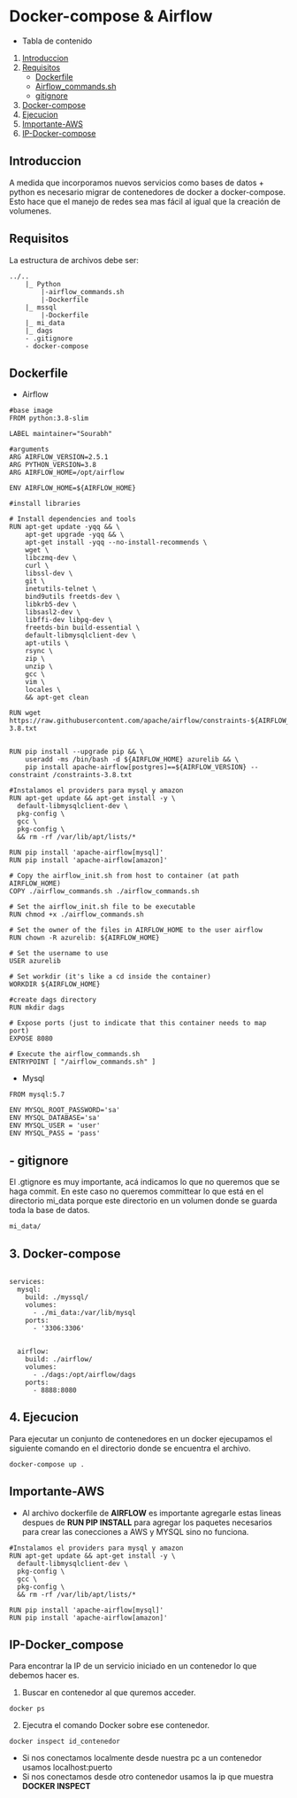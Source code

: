 # Docker-compose & Airflow

- Tabla de contenido

1. [Introduccion](#Introduccion)
2. [Requisitos](#Requisitos)
    - [Dockerfile](#Dockerfile)
    - [Airflow_commands.sh](#Airflow_commands.sh)
    - [gitignore](#gitignore)
3. [Docker-compose](#Docker-compose)
4. [Ejecucion](#Ejecucion)
5. [Importante-AWS](#Importante-AWS)
6. [IP-Docker-compose](#IP-Docker_compose)

## Introduccion

A medida que incorporamos nuevos servicios como bases de datos + python es necesario migrar de contenedores de docker a docker-compose. Esto hace que el manejo de redes sea mas fácil al igual que la creación de volumenes.

## Requisitos

La estructura de archivos debe ser:

```
../..
    |_ Python
        |-airflow_commands.sh
        |-Dockerfile
    |_ mssql
        |-Dockerfile
    |_ mi_data
    |_ dags
    - .gitignore
    - docker-compose
```

## Dockerfile

- Airflow

```docker
#base image
FROM python:3.8-slim

LABEL maintainer="Sourabh"

#arguments
ARG AIRFLOW_VERSION=2.5.1
ARG PYTHON_VERSION=3.8
ARG AIRFLOW_HOME=/opt/airflow 

ENV AIRFLOW_HOME=${AIRFLOW_HOME}

#install libraries

# Install dependencies and tools
RUN apt-get update -yqq && \
    apt-get upgrade -yqq && \
    apt-get install -yqq --no-install-recommends \ 
    wget \
    libczmq-dev \
    curl \
    libssl-dev \
    git \
    inetutils-telnet \
    bind9utils freetds-dev \
    libkrb5-dev \
    libsasl2-dev \
    libffi-dev libpq-dev \
    freetds-bin build-essential \
    default-libmysqlclient-dev \
    apt-utils \
    rsync \
    zip \
    unzip \
    gcc \
    vim \
    locales \
    && apt-get clean

RUN wget https://raw.githubusercontent.com/apache/airflow/constraints-${AIRFLOW_VERSION}/constraints-3.8.txt


RUN pip install --upgrade pip && \
    useradd -ms /bin/bash -d ${AIRFLOW_HOME} azurelib && \
    pip install apache-airflow[postgres]==${AIRFLOW_VERSION} --constraint /constraints-3.8.txt

#Instalamos el providers para mysql y amazon
RUN apt-get update && apt-get install -y \
  default-libmysqlclient-dev \
  pkg-config \
  gcc \
  pkg-config \
  && rm -rf /var/lib/apt/lists/*
  
RUN pip install 'apache-airflow[mysql]'
RUN pip install 'apache-airflow[amazon]'

# Copy the airflow_init.sh from host to container (at path AIRFLOW_HOME)
COPY ./airflow_commands.sh ./airflow_commands.sh

# Set the airflow_init.sh file to be executable
RUN chmod +x ./airflow_commands.sh

# Set the owner of the files in AIRFLOW_HOME to the user airflow
RUN chown -R azurelib: ${AIRFLOW_HOME}

# Set the username to use
USER azurelib

# Set workdir (it's like a cd inside the container)
WORKDIR ${AIRFLOW_HOME}

#create dags directory
RUN mkdir dags

# Expose ports (just to indicate that this container needs to map port)
EXPOSE 8080

# Execute the airflow_commands.sh
ENTRYPOINT [ "/airflow_commands.sh" ]
```


- Mysql

```docker
FROM mysql:5.7

ENV MYSQL_ROOT_PASSWORD='sa'
ENV MYSQL_DATABASE='sa'
ENV MYSQL_USER = 'user'
ENV MYSQL_PASS = 'pass'
```

## - gitignore

El .gtignore es muy importante, acá indicamos lo que no queremos que se haga commit.
En este caso no queremos committear lo que está en el directorio mi_data porque este directorio en un volumen donde se guarda toda la base de datos.

```git
mi_data/
```

## 3. Docker-compose

```Docker

services:
  mysql:
    build: ./myssql/
    volumes:
      - ./mi_data:/var/lib/mysql
    ports:
      - '3306:3306'


  airflow:
    build: ./airflow/
    volumes:
      - ./dags:/opt/airflow/dags
    ports:
      - 8888:8080
```

## 4. Ejecucion

Para ejecutar un conjunto de contenedores en un docker ejecupamos el siguiente comando en el directorio donde se encuentra el archivo.

```docker
docker-compose up .
```
## Importante-AWS

- Al archivo dockerfile de __AIRFLOW__ es importante agregarle estas lineas despues de __RUN PIP INSTALL__
para agregar los paquetes necesarios para crear las conecciones a AWS y MYSQL sino no funciona.

```docker
#Instalamos el providers para mysql y amazon
RUN apt-get update && apt-get install -y \
  default-libmysqlclient-dev \
  pkg-config \
  gcc \
  pkg-config \
  && rm -rf /var/lib/apt/lists/*
  
RUN pip install 'apache-airflow[mysql]'
RUN pip install 'apache-airflow[amazon]'
```

## IP-Docker_compose

Para encontrar la IP de un servicio iniciado en un contenedor lo que debemos hacer es.

1. Buscar en contenedor al que quremos acceder.

```docker
docker ps
```

2. Ejecutra el comando Docker sobre ese contenedor.

```docker
docker inspect id_contenedor
```

- Si nos conectamos localmente desde nuestra pc a un contenedor usamos localhost:puerto
- Si nos conectamos desde otro contenedor usamos la ip que muestra __DOCKER INSPECT__